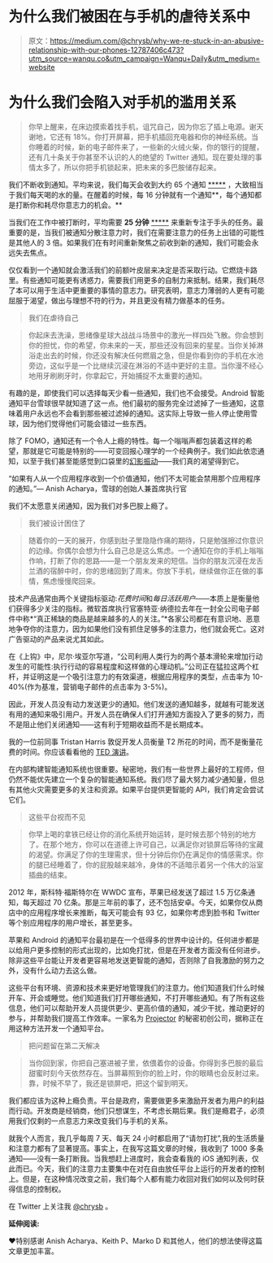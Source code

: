 # 为什么我们被困在与手机的虐待关系中

> 原文：<https://medium.com/@chrysb/why-we-re-stuck-in-an-abusive-relationship-with-our-phones-12787406c473?utm_source=wanqu.co&utm_campaign=Wanqu+Daily&utm_medium=website>

# 为什么我们会陷入对手机的滥用关系

> 你早上醒来，在床边摸索着找手机，诅咒自己，因为你忘了插上电源。谢天谢地，它还有 18%。你打开屏幕，把手机插回充电器和你的神经系统。当你睡着的时候，新的电子邮件来了，一些新的火绒火柴，你的银行的提醒，还有几十条关于你甚至不认识的人的绝望的 Twitter 通知。现在要处理的事情太多了，所以你把手机锁起来，把未来的多巴胺储存起来。

我们不断收到通知。平均来说，我们每天会收到大约 65 个通知 [*****](http://www.ic.unicamp.br/~oliveira/doc/MHCI2014_An-in-situ-study-of-mobile-phone-notifications.pdf) ，大致相当于我们每天喝的水的量。在醒着的时候，每 16 分钟就有一个通知**，每个通知都是打断你和耗尽你意志力的机会。**

当我们在工作中被打断时，平均需要 **25 分钟** [*****](http://www.nytimes.com/2005/10/16/magazine/meet-the-life-hackers.html?_r=0) 来重新专注于手头的任务。最重要的是，当我们被通知分散注意力时，我们在需要注意力的任务上出错的可能性是其他人的 3 倍。如果我们在有时间重新聚焦之前收到新的通知，我们可能会永远失去焦点。

仅仅看到一个通知就会激活我们的前额叶皮层来决定是否采取行动。它燃烧卡路里。有些通知可能更有诱惑力，需要我们用更多的自制力来抵制。结果，我们耗尽了本可以用于生活中更重要的事情的意志力。研究表明，意志力薄弱的人更有可能屈服于渴望，做出与理想不符的行为，并且更没有精力做基本的任务。

> 我们在虐待自己

> 你起床去洗澡，思绪像星球大战战斗场景中的激光一样四处飞散。你会想到你的担忧，你的希望，你未来的一天，那些还没有回来的星星。当你关掉淋浴走出去的时候，你还没有解决任何燃眉之急，但是你看到你的手机在水池旁边，这似乎是一个比继续沉浸在淋浴的不适中更好的主意。当你漫不经心地用牙刷刷牙时，你拿起它，开始捕捉不太重要的通知。

有趣的是，即使我们可以选择每天少看一些通知，我们也不会接受。Android 智能通知平台雪球很早就知道了这一点。他们最初的服务完全过滤掉了一些通知，这意味着用户永远也不会看到那些被过滤掉的通知。这实际上导致一些人停止使用雪球，因为他们觉得他们可能会错过一些东西。

除了 FOMO，通知还有一个令人上瘾的特性。每一个嗡嗡声都包装着这样的希望，那就是它可能是特别的——可变回报心理学的一个经典例子。我们如此依恋通知，以至于我们甚至能感觉到口袋里的[幻影振动](http://www.npr.org/sections/alltechconsidered/2013/09/30/226820044/phantom-phone-vibrations-so-common-they-ve-changed-our-brains)——我们真的渴望得到它。

“如果有人从一个应用程序收到一个价值通知，他们不太可能会禁用那个应用程序的通知。”— Anish Acharya，雪球的创始人兼首席执行官

我们不太愿意关闭通知，因为我们对多巴胺上瘾了。

> 我们被设计困住了

> 随着你的一天的展开，你感到肚子里隐隐作痛的期待，只是勉强擦过你意识的边缘。你偶尔会想为什么自己总是这么焦虑。一个通知在你的手机上嗡嗡作响，打断了你的思路——是一个朋友发来的短信。当你的朋友沉浸在龙舌兰酒的宿醉中时，你的思绪回到了周末。你放下手机，继续做你正在做的事情，焦虑慢慢爬回来。

技术产品通常由两个关键指标驱动:*花费时间*和*每日活跃用户*——本质上是衡量他们获得多少关注的指标。微软首席执行官塞特亚·纳德拉去年在一封全公司电子邮件中称*“真正稀缺的商品是越来越多的人的关注。”*各家公司都在有意识地、恶意地争夺你的注意力，因为如果他们没有抓住足够多的注意力，他们就会死亡。这对广告驱动的产品来说尤其如此。

在《上钩》中，尼尔·埃亚尔写道，“公司利用人类行为的两个基本滑轮来增加行动发生的可能性:执行行动的容易程度和这样做的心理动机。”公司正在猛拉这两个杠杆，并证明这是一个吸引注意力的有效渠道，根据应用程序的类型，点击率为 10-40%(作为基准，营销电子邮件的点击率为 3-5%)。

因此，开发人员没有动力发送更少的通知。他们发送的通知越多，就越有可能发送有用的通知来吸引用户。开发人员在确保人们打开通知方面投入了更多的努力，而不是阻止他们关闭通知——这有利于短期收益而不是长期成本。

我的一位前同事 Tristan Harris 敦促开发人员衡量 T2 所花的时间，而不是衡量花费的时间。你应该看看他的 [TED 演讲](http://timewellspent.io)。

在内部构建智能通知系统也很重要。秘密地，我们有一些世界上最好的工程师，但仍然不能优先建立一个复杂的智能通知系统。我们尽了最大努力减少通知量，但总有其他火灾需要更多的关注和资源。如果平台提供更智能的 API，我们肯定会尝试它们。

> 这些平台视而不见

> 你早上喝的拿铁已经让你的消化系统开始运转，是时候去那个特别的地方了。在那个地方，你可以在道德上许可自己，以满足你对锁屏后等待的宝藏的渴望。你满足了你的生理需求，但十分钟后你仍在满足你的情感需求。你的腿已经睡着了，你的屁股越来越冷，身体的不适暗示着另一个伟大的浴室插曲的结束。

2012 年，斯科特·福斯特尔在 WWDC 宣布，苹果已经发送了超过 1.5 万亿条通知，每天超过 70 亿条。那是三年前的事了，还不包括安卓。今天，如果你仅从商店中的应用程序增长来推断，每天可能会有 93 亿，如果你考虑到脸书和 Twitter 等个别应用程序的用户增长，甚至更多。

苹果和 Android 的通知平台最初是在一个低得多的世界中设计的。任何进步都是以给用户更多控制的形式出现的，比如免打扰，但是在开发者方面没有任何进步。除非这些平台能让开发者更容易地发送更智能的通知，否则除了自我激励的努力之外，没有什么动力去这么做。

这些平台有环境、资源和技术来更好地管理我们的注意力。他们知道我们什么时候开车、开会或睡觉。他们知道我们打开哪些通知，不打开哪些通知。有了所有这些信息，他们可以帮助开发人员提供更少、更高价值的通知，减少干扰，推动更好的参与，并帮助我们提高工作效率。一家名为 [Projector](https://www.projector.com/) 的秘密初创公司，据称正在用这种方法开发一个通知平台。

> 把问题留在第二天解决

> 当你回到家，你把自己塞进被子里，依偎着你的设备。你得到多巴胺的最后甜蜜时刻今天依然存在。当屏幕照到你的脸上时，你的眼睛也会反射过来。靠，时候不早了，我还是锁屏吧，把这个留到明天。

我们都应该为这种上瘾负责。平台是政府，需要做更多来激励开发者为用户的利益而行动。开发商是经销商，他们只想谋生，不考虑长期后果。我们是瘾君子，必须用我们仅剩的一点意志力来改变我们与手机的关系。

就我个人而言，我几乎每周 7 天、每天 24 小时都启用了“请勿打扰”,我的生活质量和注意力都有了显著提高。事实上，在我写这篇文章的时候，我收到了 1000 多条通知——没有一条打断我。当我想赶上进度时，我会查看我的 iOS 通知列表，仅此而已。今天，我们的注意力主要集中在对在自由放任平台上运行的开发者的控制上。但是，在这种情况改变之前，我们每个人都有能力收回对我们如何以及何时获得信息的控制权。

在 Twitter 上关注我 [@chrysb](http://twitter.com/chrysb) 。

**延伸阅读:**

❤特别感谢 Anish Acharya、Keith P、Marko D 和其他人，他们的想法使得这篇文章更加丰富。